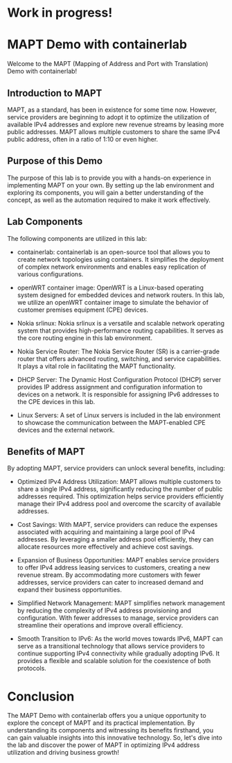 # Work in progress!
# MAPT Demo with containerlab
Welcome to the MAPT (Mapping of Address and Port with Translation) Demo with containerlab!

## Introduction to MAPT
MAPT, as a standard, has been in existence for some time now. However, service providers are beginning to adopt it to optimize the utilization of available IPv4 addresses and explore new revenue streams by leasing more public addresses. MAPT allows multiple customers to share the same IPv4 public address, often in a ratio of 1:10 or even higher.

## Purpose of this Demo
The purpose of this lab is to provide you with a hands-on experience in implementing MAPT on your own. By setting up the lab environment and exploring its components, you will gain a better understanding of the concept, as well as the automation required to make it work effectively.

## Lab Components
The following components are utilized in this lab:

* containerlab: containerlab is an open-source tool that allows you to create network topologies using containers. It simplifies the deployment of complex network environments and enables easy replication of various configurations.

* openWRT container image: OpenWRT is a Linux-based operating system designed for embedded devices and network routers. In this lab, we utilize an openWRT container image to simulate the behavior of customer premises equipment (CPE) devices.

* Nokia srlinux: Nokia srlinux is a versatile and scalable network operating system that provides high-performance routing capabilities. It serves as the core routing engine in this lab environment.

* Nokia Service Router: The Nokia Service Router (SR) is a carrier-grade router that offers advanced routing, switching, and service capabilities. It plays a vital role in facilitating the MAPT functionality.

* DHCP Server: The Dynamic Host Configuration Protocol (DHCP) server provides IP address assignment and configuration information to devices on a network. It is responsible for assigning IPv6 addresses to the CPE devices in this lab.

* Linux Servers: A set of Linux servers is included in the lab environment to showcase the communication between the MAPT-enabled CPE devices and the external network.

## Benefits of MAPT
By adopting MAPT, service providers can unlock several benefits, including:

* Optimized IPv4 Address Utilization: MAPT allows multiple customers to share a single IPv4 address, significantly reducing the number of public addresses required. This optimization helps service providers efficiently manage their IPv4 address pool and overcome the scarcity of available addresses.

* Cost Savings: With MAPT, service providers can reduce the expenses associated with acquiring and maintaining a large pool of IPv4 addresses. By leveraging a smaller address pool efficiently, they can allocate resources more effectively and achieve cost savings.

* Expansion of Business Opportunities: MAPT enables service providers to offer IPv4 address leasing services to customers, creating a new revenue stream. By accommodating more customers with fewer addresses, service providers can cater to increased demand and expand their business opportunities.

* Simplified Network Management: MAPT simplifies network management by reducing the complexity of IPv4 address provisioning and configuration. With fewer addresses to manage, service providers can streamline their operations and improve overall efficiency.

* Smooth Transition to IPv6: As the world moves towards IPv6, MAPT can serve as a transitional technology that allows service providers to continue supporting IPv4 connectivity while gradually adopting IPv6. It provides a flexible and scalable solution for the coexistence of both protocols.

# Conclusion
The MAPT Demo with containerlab offers you a unique opportunity to explore the concept of MAPT and its practical implementation. By understanding its components and witnessing its benefits firsthand, you can gain valuable insights into this innovative technology. So, let's dive into the lab and discover the power of MAPT in optimizing IPv4 address utilization and driving business growth!